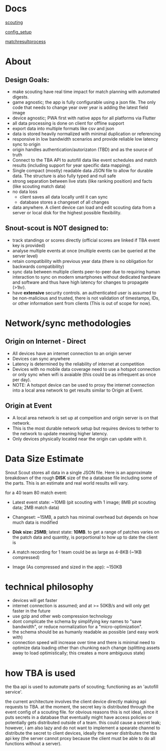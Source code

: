 # Docs
[scouting](scouting.md)

[config_setup](config_setup.md)

[matchresultprocess](matchresultprocess.md)

# About
## Design Goals:
- make scouting have real time impact for match planning with automated digests.
- game agnostic; the app is fully configurable using a json file. The only code that needs to change year over year is adding the latest field image
- device agnostic; PWA first with native apps for all platforms via Flutter
- all data processing is done on client for offline support
- export data into multiple formats like csv and json
- data is stored heavily normalized with minimal duplication or referencing
- responsive in low bandwidth scenarios and provide reliable low latency sync to origin
- origin handles authentication/autorizaton (TBD) and as the source of truth
- Connect to the TBA API to autofill data like event schedules and match results (including support for year specific data mapping).
- Single compact (mostly) readable data JSON file to allow for durable data. The structure is also fully typed and null safe
- strong separation between live stats (like ranking position) and facts (like scouting match data)
- no data loss
    - client saves all data locally until it can sync
    - database stores a changeset of all changes
- data anywhere. A client device can load and edit scouting data from a server or local disk for the highest possible flexibility.

## Snout-scout is NOT designed to:
- track standings or scores directly (official scores are linked if TBA event key is provided)
- analyse multiple events at once (multiple events can be queried at the server level)
- retain compatibility with previous year data (there is no obligation for backwards compatibility)
- sync data between multiple clients peer-to-peer due to requiring human interaction to sync on modern smartphones without dedicated hardware and software and thus have high latency for changes to propagate (>1hr).
- have **extensive** security controls. an authenticated user is assumed to be non-malicious and trusted, there is not validation of timestamps, IDs, or other information sent from clients (This is out of scope for now).


# Network/sync methodologies
## Origin on Internet - Direct
- All devices have an internet connection to an origin server
- Devices can sync anywhere
- Latency is determined by the reliability of internet at competition
- Devices with no mobile data coverage need to use a hotspot connection or only sync when wifi is avaiable (this could be as infrequent as once per day).
- NOTE: A hotspot device can be used to proxy the internet connection into a local area network to get results similar to Origin at Event.

## Origin at Event
- A local area network is set up at compeition and origin server is on that network.
- This is the most durable network setup but requires devices to tether to the network to update meaning higher latency.
- Only devices physically located near the origin can update with it.


# Data Size Estimate
Snout Scout stores all data in a single JSON file. Here is an approximate breakdown of the rough **DISK** size of the a database file including some of the parts. This is an estimate and real world results will vary.

for a 40 team 80 match event:
- Latest event state: ~10MB (pit scouting with 1 image; 8MB pit scouting data; 2MB match data)
- Changeset: ~15MB, a patch has minimal overhead but depends on how much data is modified
- **Disk size: 25MB**; latest state: **10MB**. to get a range of patches varies on the patch data and quantity, is porportional to how up to date the client is

- A match recording for 1 team could be as large as 4-8KB (~1KB compressed)
- Image (As compressed and sized in the app): ~150KB


# technical philosophy
- devices will get faster
- internet connection is assumed; and at >= 50KB/s and will only get faster in the future
- use gzip and other web compression technology
- dont complicate the schema by simplifying key names to "save bandwidth", or reduce normalization for a "micro-optimization".
- the schema should be as humanly readable as possible (and easy work with)
- connection speed will increase over time and there is minimal need to optimize data loading other than chunking each change (splitting assets away to load optimistically; this creates a more ambiguous state)


# how TBA is used
the tba api is used to automate parts of scouting; functioning as an 'autofill service'.

the current architecture involves the client device directly making api requests to
TBA. at the moment, the secret key is distributed through the event config of a scouting
file. for obvious reasons this is not ideal, since it puts secrets in a database that
eventually might have access policies or potentially gets distributed outside of a team.
this could cause a secret leak; however, i am also lazy and do not want to implement a
spearate channel to distribute the secret to client devices, ideally the server distributes
the tba api key (the server cannot proxy because the client must be able to do all functions without a server).